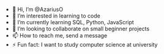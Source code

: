 - 👋 Hi, I’m @AzariusO
- 👀 I’m interested in learning to code
- 🌱 I’m currently learning SQL, Python, JavaScript
- 💞️ I’m looking to collaborate on small beginner projects
- 📫 How to reach me, send a message
- ⚡ Fun fact: I want to study computer science at university
